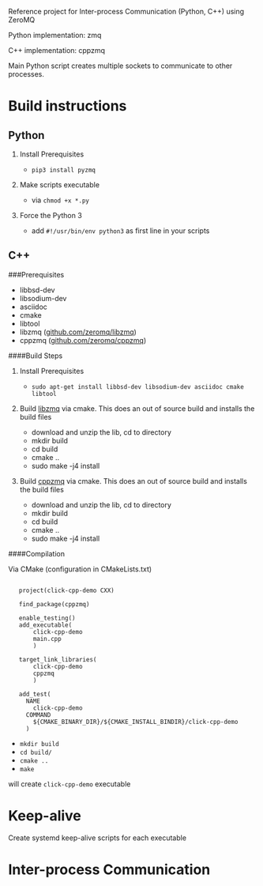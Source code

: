 Reference project for Inter-process Communication (Python, C++) using ZeroMQ

Python implementation: zmq

C++ implementation: cppzmq

Main Python script creates multiple sockets to communicate to other processes.

# Build instructions
## Python

1. Install Prerequisites
   - ``pip3 install pyzmq``

2. Make scripts executable
   - via ``chmod +x *.py``

3. Force the Python 3
   - add ``#!/usr/bin/env python3`` as first line in your scripts

## C++
###Prerequisites
- libbsd-dev
- libsodium-dev
- asciidoc
- cmake
- libtool
- libzmq ([github.com/zeromq/libzmq](https://github.com/zeromq/libzmq))
- cppzmq ([github.com/zeromq/cppzmq](https://github.com/zeromq/cppzmq))

####Build Steps

1. Install Prerequisites
   - ``sudo apt-get install libbsd-dev libsodium-dev asciidoc cmake libtool``

2. Build [libzmq](https://github.com/zeromq/libzmq) via cmake. This does an out of source build and installs the build files
   - download and unzip the lib, cd to directory
   - mkdir build
   - cd build
   - cmake ..
   - sudo make -j4 install

3. Build [cppzmq](https://github.com/zeromq/cppzmq) via cmake. This does an out of source build and installs the build files
   - download and unzip the lib, cd to directory
   - mkdir build
   - cd build
   - cmake ..
   - sudo make -j4 install
   
####Compilation

Via CMake (configuration in CMakeLists.txt)

```cmake_minimum_required(VERSION 3.0 FATAL_ERROR)
   
   project(click-cpp-demo CXX)
   
   find_package(cppzmq)
   
   enable_testing()
   add_executable(
       click-cpp-demo
       main.cpp
       )
   
   target_link_libraries(
       click-cpp-demo
       cppzmq
       )
   
   add_test(
     NAME
       click-cpp-demo
     COMMAND
       ${CMAKE_BINARY_DIR}/${CMAKE_INSTALL_BINDIR}/click-cpp-demo
     )
```

- ``mkdir build``
- ``cd build/``
- ``cmake ..``
- ``make``

will create ``click-cpp-demo`` executable

# Keep-alive

Create systemd keep-alive scripts for each executable

# Inter-process Communication

